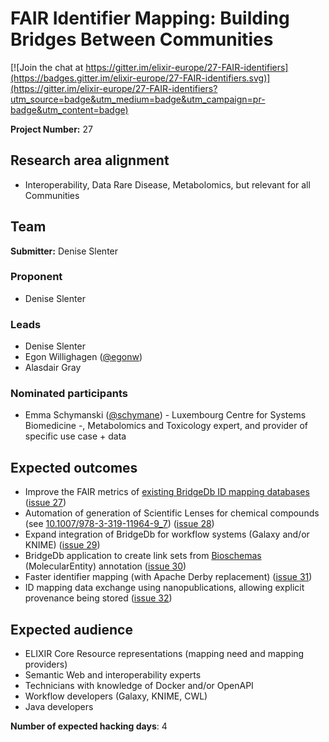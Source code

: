 # FAIR Identifier Mapping: Building Bridges Between Communities

[![Join the chat at https://gitter.im/elixir-europe/27-FAIR-identifiers](https://badges.gitter.im/elixir-europe/27-FAIR-identifiers.svg)](https://gitter.im/elixir-europe/27-FAIR-identifiers?utm_source=badge&utm_medium=badge&utm_campaign=pr-badge&utm_content=badge)

**Project Number:** 27

## Research area alignment

- Interoperability, Data
 Rare Disease, Metabolomics, but relevant for all Communities

## Team

**Submitter:** Denise Slenter

### Proponent

- Denise Slenter

### Leads

- Denise Slenter
- Egon Willighagen ([@egonw](https://github.com/egonw))
- Alasdair Gray

### Nominated participants

- Emma Schymanski ([@schymane](https://github.com/schymane)) - Luxembourg Centre for Systems Biomedicine -, Metabolomics and Toxicology expert, and provider of specific use case + data

## Expected outcomes

- Improve the FAIR metrics of [existing BridgeDb ID mapping databases](https://www.bridgedb.org/mapping-databases/) ([issue 27](https://github.com/elixir-europe/BioHackathon-projects-2019/issues/27))
- Automation of generation of Scientific Lenses for chemical compounds (see [10.1007/978-3-319-11964-9_7](https://doi.org/10.1007/978-3-319-11964-9_7)) ([issue 28](https://github.com/elixir-europe/BioHackathon-projects-2019/issues/28))
- Expand integration of BridgeDb for workflow systems (Galaxy and/or KNIME) ([issue 29](https://github.com/elixir-europe/BioHackathon-projects-2019/issues/29))
- BridgeDb application to create link sets from [Bioschemas](https://bioschemas.org/) (MolecularEntity) annotation ([issue 30](https://github.com/elixir-europe/BioHackathon-projects-2019/issues/30))
- Faster identifier mapping (with Apache Derby replacement) ([issue 31](https://github.com/elixir-europe/BioHackathon-projects-2019/issues/31))
- ID mapping data exchange using nanopublications, allowing explicit provenance being stored ([issue 32](https://github.com/elixir-europe/BioHackathon-projects-2019/issues/32))

## Expected audience

- ELIXIR Core Resource representations (mapping need and mapping providers)
- Semantic Web and interoperability experts
- Technicians with knowledge of Docker and/or OpenAPI
- Workflow developers (Galaxy, KNIME, CWL)
- Java developers

**Number of expected hacking days**: 4

